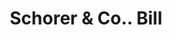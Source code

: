 ---
doi: 10.7916/D81K0NTT
date_other: '1890'
date_other_textual: 1890-1899
form: printed ephemera
genre:
- Invoices
name:
- Schorer & Co.
object_in_context_url: https://biggert.cul.columbia.edu/items/view/ave_biggert_00089
subject_hierarchical_geographic:
- New Haven, Connecticut, United States
subject_name:
- Schorer & Co.
title: Schorer & Co.. Bill
sort_title: Schorer & Co.. Bill
call_number: ave_biggert_00089
coordinates:
- 41.309999999999995,-72.92361111111111
pid: ave_biggert_00089
identifiers: ave_biggert_00089
thumbnail: https://derivativo-1.library.columbia.edu/iiif/2/ldpd:342727/full/!256,256/0/native.jpg
permalink: /biggert/ave_biggert_00089/
layout: iiif-image-page
---